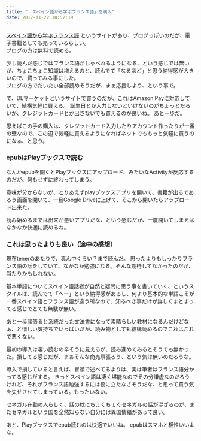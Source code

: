 ```yaml
---
title: "「スペイン語から学ぶフランス語」を購入"
date: 2017-11-22 10:57:19
---
```


[スペイン語から学ぶフランス語](http://french-spanish.com) というサイトがあり、ブログっぽいのだが、電子書籍としても売っているらしい。  
ブログの方は無料で読める。

少し読んだ感じではフランス語がしゃべれるようになる、という感じでは無いが、ちょこちょこ知識は増えるのと、読んでて「なるほど」と思う納得感が大きいので、買ってみる事にした。  
ブログの方でだいたい全部読めそうだが、まぁ応援しよう、という事で。

で、DLマーケットというサイトで買うのだが、これはAmazon Payに対応していて、結構気軽に買える。
誕生日とか入力しないといけないのがちょっとだるいが、クレジットカードとか出さないでも買えるのが良いね。
あと一歩だ。

思えばこの手の購入は、クレジットカード入力したりアカウント作ったりが一番の壁なので、この辺で気軽に買えるようになればネットでももっと気軽に買うのになぁ、と思う。

### epubはPlayブックスで読む

なんかepubを開くとPlayブックスにアップロード、みたいなActivityが反応するのだが、何もせずに終わってしまう。

意味が分からないが、とりあえずplayブックスアプリを開いて、書籍が出るであろう画面を開いて、一旦Google Driveに上げて、そこから開いたらアップロード出来た。

読み始めるまでは出来が悪いアプリだな、という感じだが、一度開いてしまえばなかなか快適に読めるね。

### これは思ったよりも良い（途中の感想）

現在tenerのあたりで、真ん中くらい？まで読んだ。
思ったよりもしっかりフランス語の話をしていて、なかなか勉強になる。そんな期待してなかったのだが、当たりかもしれない。

基本単語についてスペイン語話者が自然と疑問に思う事を書いていく、というスタイルは、読んでて「へー」という納得感があるし、何より基本的な単語こそが一番スペイン語とフランス語が違う所なので、知るべき事だけが詳しくまとまってる感じでとても無駄が無い。

あと一歩頑張ると系統だった文法書になって素晴らしい教材になるんだけどなぁ、と惜しい気持ちでいっぱいだが、読み物としても結構読めるのでこれはこれで悪くない。

最初の導入は凄い読むの辛そうに見えるが、読み進めてみるとそうでも無かった。損してる感じだが、まぁそんな商売頑張ろう、という気は無いのだろうな。

導入で損していると言えば、冒頭で述べてるよりは、実は筆者はフランス語分かってる感じがする。
きっとスペイン語は凄く堪能なのでその分謙虚なのだろうけれど、それがフランス語勉強するには役に立たなさそうだな、と思って買う気を失せさせてしまっている。もったいない。

セネガル在勤の人らしく、話の枕にちょくちょくセネガルの話が混ざるのが、またセネガルという国を全然知らない自分には異国情緒があって良い。

あと、Playブックスでepub読むのは快適でいいね。
epubはスマホと相性いいよな。
